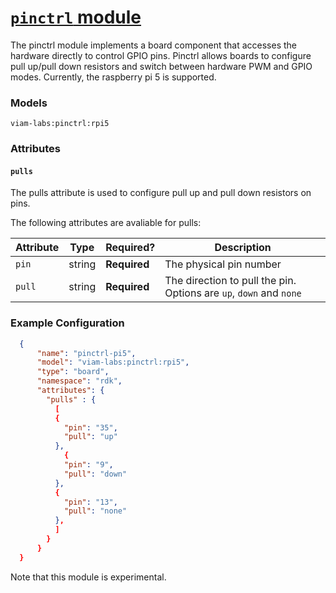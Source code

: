 # [`pinctrl` module](<https://github.com/mariapatni/pinctrl>)

The pinctrl module implements a board component that accesses the hardware directly
to control GPIO pins. Pinctrl allows boards to configure pull up/pull down resistors
and switch between hardware PWM and GPIO modes.
Currently, the raspberry pi 5 is supported.


### Models
`viam-labs:pinctrl:rpi5`


### Attributes

#### `pulls`
The pulls attribute is used to configure pull up and pull down resistors on pins.

The following attributes are avaliable for pulls:

| Attribute | Type | Required? | Description |
| --------- | ---- | --------- | ----------- |
| `pin` | string | **Required** | The physical pin number |
| `pull` | string | **Required** | The direction to pull  the pin. Options are `up`, `down` and `none` |


### Example Configuration
```json
  {
      "name": "pinctrl-pi5",
      "model": "viam-labs:pinctrl:rpi5",
      "type": "board",
      "namespace": "rdk",
      "attributes": {
        "pulls" : {
          [
          {
            "pin": "35",
            "pull": "up"
          },
            {
            "pin": "9",
            "pull": "down"
          },
          {
            "pin": "13",
            "pull": "none"
          },
          ]
        }
      }
  }
  ```

Note that this module is experimental.
